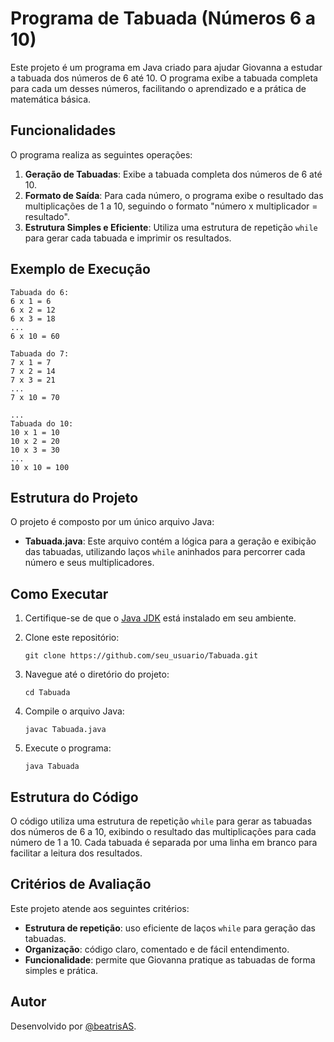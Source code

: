 # Programa de Tabuada (Números 6 a 10)

Este projeto é um programa em Java criado para ajudar Giovanna a estudar a tabuada dos números de 6 até 10. O programa exibe a tabuada completa para cada um desses números, facilitando o aprendizado e a prática de matemática básica.

## Funcionalidades

O programa realiza as seguintes operações:
1. **Geração de Tabuadas**: Exibe a tabuada completa dos números de 6 até 10.
2. **Formato de Saída**: Para cada número, o programa exibe o resultado das multiplicações de 1 a 10, seguindo o formato "número x multiplicador = resultado".
3. **Estrutura Simples e Eficiente**: Utiliza uma estrutura de repetição `while` para gerar cada tabuada e imprimir os resultados.

## Exemplo de Execução

```shell
Tabuada do 6:
6 x 1 = 6
6 x 2 = 12
6 x 3 = 18
...
6 x 10 = 60

Tabuada do 7:
7 x 1 = 7
7 x 2 = 14
7 x 3 = 21
...
7 x 10 = 70

...
Tabuada do 10:
10 x 1 = 10
10 x 2 = 20
10 x 3 = 30
...
10 x 10 = 100
```

## Estrutura do Projeto

O projeto é composto por um único arquivo Java:

- **Tabuada.java**: Este arquivo contém a lógica para a geração e exibição das tabuadas, utilizando laços `while` aninhados para percorrer cada número e seus multiplicadores.

## Como Executar

1. Certifique-se de que o [Java JDK](https://www.oracle.com/java/technologies/javase-downloads.html) está instalado em seu ambiente.
2. Clone este repositório:

   ```shell
   git clone https://github.com/seu_usuario/Tabuada.git
   ```

3. Navegue até o diretório do projeto:

   ```shell
   cd Tabuada
   ```

4. Compile o arquivo Java:

   ```shell
   javac Tabuada.java
   ```

5. Execute o programa:

   ```shell
   java Tabuada
   ```

## Estrutura do Código

O código utiliza uma estrutura de repetição `while` para gerar as tabuadas dos números de 6 a 10, exibindo o resultado das multiplicações para cada número de 1 a 10. Cada tabuada é separada por uma linha em branco para facilitar a leitura dos resultados.

## Critérios de Avaliação

Este projeto atende aos seguintes critérios:
- **Estrutura de repetição**: uso eficiente de laços `while` para geração das tabuadas.
- **Organização**: código claro, comentado e de fácil entendimento.
- **Funcionalidade**: permite que Giovanna pratique as tabuadas de forma simples e prática.

## Autor

Desenvolvido por [@beatrisAS](https://github.com/beatrisAS).
